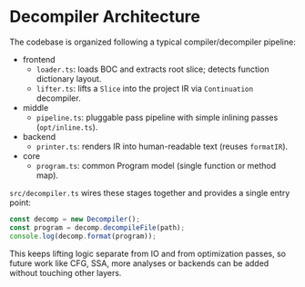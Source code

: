 # Decompiler Architecture

The codebase is organized following a typical compiler/decompiler pipeline:

- frontend
  - `loader.ts`: loads BOC and extracts root slice; detects function dictionary layout.
  - `lifter.ts`: lifts a `Slice` into the project IR via `Continuation` decompiler.
- middle
  - `pipeline.ts`: pluggable pass pipeline with simple inlining passes (`opt/inline.ts`).
- backend
  - `printer.ts`: renders IR into human-readable text (reuses `formatIR`).
- core
  - `program.ts`: common Program model (single function or method map).

`src/decompiler.ts` wires these stages together and provides a single entry point:

```ts
const decomp = new Decompiler();
const program = decomp.decompileFile(path);
console.log(decomp.format(program));
```

This keeps lifting logic separate from IO and from optimization passes, so future work
like CFG, SSA, more analyses or backends can be added without touching other layers.

